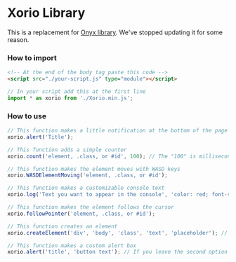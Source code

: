 # Xorio Library

This is a replacement for <a href="https://github.com/YSSF8/OnyxLibrary">Onyx library</a>. We've stopped updating it for some reason.

### How to import
```html
<!-- At the end of the body tag paste this code -->
<script src="./your-script.js" type="module"></script>
```
```javascript
// In your script add this at the first line
import * as xorio from './Xorio.min.js';
```

### How to use
```javascript
// This function makes a little notification at the bottom of the page
xorio.alert('Title');

// This function adds a simple counter
xorio.count('element, .class, or #id', 100); // The "100" is milliseconds, if you want to count every 1 seconds type 1000

// This function makes the element moves with WASD keys
xorio.WASDElementMoving('element, .class, or #id');

// This function makes a customizable console text
xorio.log('Text you want to appear in the console', 'color: red; font-size: 30px;');

// This function makes the element follows the cursor
xorio.followPointer('element, .class, or #id');

// This function creates an element
xorio.createElement('div', 'body', 'class', 'text', 'placeholder'); // placeholder if the element is input, the body is the parent

// This function makes a custom alert box
xorio.alert('title', 'button text'); // If you leave the second option null it will automatically makes the button says (OK)
```
